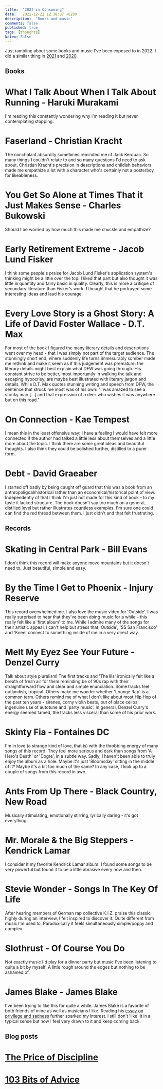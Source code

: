 ```yaml
---
title:  "2022 in Consuming"
date:   2022-12-22 12:38:07 +0200
description:  "Books and music"
comments: false
published: true
tags: [thoughts]
katex: False
---
```


Just rambling about some books and music I've been exposed to in 2022. I did a similar thing in
[2021](https://kevinkle.in/jekyll/update/2021/12/28/2021_consuming.html) and [2020](http://kevinkle.in/jekyll/update/2021/01/01/2020_consuming.html).

## Books

# What I Talk About When I Talk About Running - Haruki Murakami
I'm reading this constantly wondering why I'm reading it but never contemplating stopping.

# Faserland - Christian Kracht
The nonchalant absurdity sometimes reminded me of Jack Kerouac. So many things I couldn't relate to and so many questions I'd need to ask about. Christian Kracht's precision in descriptions and childish behaviors made me empathize a lot with a character who's certainly not a posterboy for likeableness.

# You Get So Alone at Times That it Just Makes Sense - Charles Bukowski
Should I be worried by how much this made me chuckle and empathize?

# Early Retirement Extreme - Jacob Lund Fisker
I think some people's praise for Jacob Lund Fisker's application system's thinking might be a little over the top. I liked that part but also thought it was little in quantity and fairly
basic in quality. Clearly, this is more a critique of secondary literature than Fisker's work. I thought that he portrayed some interesting ideas and laud his courage.

# Every Love Story is a Ghost Story: A Life of David Foster Wallace - D.T. Max
For most of the book I figured the many literary details and descriptions went over my head - that I was simply not part of the target audience. The stunningly short end, where suddenly life turns immesurably somber made me rethink and make it seem as if this judgement was premature: the literary details might best explain what DFW was going through. His constant strive to be better, most importantly in walking the talk and escaping hypocrisy, are maybe best illustrated with literary jargon and details. While D.T. Max quotes stunning writing and speech from DFW, the sentence that struck me most was of his own: "I was amazed to see a stocky man [...] and that expression of a deer who wishes it was anywhere but on this road."

# On Connection - Kae Tempest
I mean this in the least offensive way: I have a feeling I would have felt more connected if the author had talked a little less about themselves and a little more about the topic. I think there are some great ideas and beautiful thoughts. I also think they could be polished further, distilled to a purer form.

# Debt - David Graeaber
I started off badly by being caught off guard that this was a book from an anthropoligcal/historical rather than an economical/historical point of view. Independently of that
I think I'm just not made for this kind of book - to my taste it lacked structure. The book doesn't say too much on a general, distilled level but rather illustrates
countless examples. I'm sure one could can find the red thread between them. I just didn't and that felt frustrating.

## Records

# Skating in Central Park - Bill Evans
I don't think this record will make anyone move mountains but it doesn't need to. Just beautiful, simple and easy.

# By the Time I Get to Phoenix - Injury Reserve
This record overwhelmed me. I also love the music video for 'Outside'. I was really surprised to hear that they've been doing music for a while - this really felt like a 'first album' to me. While I admire many of the songs for their artistic appeal, I can't help but stress that 'Outside', 'SS San Francisco' and 'Knee' connect to something inside of me in a very direct way.

# Melt My Eyez See Your Future - Denzel Curry
Talk about style pluralism! The first tracks and 'The Ills' ironically felt like a breath of fresh air for them reminding be of 90s rap with their straightforward flow and clear and simple enunciation. Some tracks feel outlandish, tropical. Others make me wonder whether 'Lounge Rap' is a common term. Others remind me of what I don't like about most Hip Hop of the past ten years - sirenes, corny violin beats, out of place cellos, ingenuine use of autotune and 'party music'. In general, Denzel Curry's energy seemed tamed, the tracks less visceral than some of his prior work.

# Skinty Fia - Fontaines DC
I'm in love (a strange kind of love, that is) with the throbbing energy of many songs of this record. They feel more serious and dark than songs from 'A Hero's Death' or 'Dogre', in a subtle way.
Sadly, I haven't been able to truly enjoy the album as a hole. Maybe it's just 'Bloomsday' sitting in the middle of it? Maybe it's a bit too much of the same? In any case, I look up to a couple
of songs from this record in awe.

# Ants From Up There - Black Country, New Road
Musically stimulating, emotionally stirring, lyrically daring - it's got everything.

# Mr. Morale & the Big Steppers - Kendrick Lamar
I consider it my favorite Kendrick Lamar album. I found some songs to be very powerful but found it to be a little abrasive every now and then.

# Stevie Wonder - Songs In The Key Of Life
After hearing members of German rap collective K.I.Z. praise this classic highly during an interview, I felt inspired to discover it. Quite different from music I'm used to. Paradoxically
it feels simultaneously simple/poppy and complex.

# Slothrust - Of Course You Do
Not exactly music I'd play for a dinner party but music I've been listening to quite a bit by myself. A little rough around the edges but nothing to be ashamed of.

# James Blake - James Blake
I've been trying to like this for quite a while. James Blake is a favorite of both friends of mine as well as musicians I like. Reading his [essay on privilege and sadness](https://www.penguin.co.uk/articles/2019/10/james-blake-on-mental-health) further sparked my interest. I still don't 'like' it in a typical sense but now I
feel very drawn to it and keep coming back.

## Blog posts

# [The Price of Discipline](https://perell.com/essay/the-price-of-discipline/)

# [103 Bits of Advice](https://kk.org/thetechnium/103-bits-of-advice-i-wish-i-had-known/)
